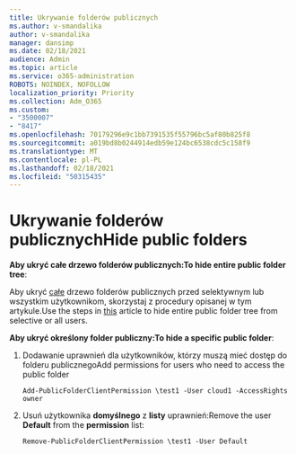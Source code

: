 ```yaml
---
title: Ukrywanie folderów publicznych
ms.author: v-smandalika
author: v-smandalika
manager: dansimp
ms.date: 02/18/2021
audience: Admin
ms.topic: article
ms.service: o365-administration
ROBOTS: NOINDEX, NOFOLLOW
localization_priority: Priority
ms.collection: Adm_O365
ms.custom:
- "3500007"
- "8417"
ms.openlocfilehash: 70179296e9c1bb7391535f55796bc5af80b825f8
ms.sourcegitcommit: a019bd8b0244914edb59e124bc6538cdc5c158f9
ms.translationtype: MT
ms.contentlocale: pl-PL
ms.lasthandoff: 02/18/2021
ms.locfileid: "50315435"
---
```

# <a name="hide-public-folders"></a><span data-ttu-id="46405-102">Ukrywanie folderów publicznych</span><span class="sxs-lookup"><span data-stu-id="46405-102">Hide public folders</span></span>

<span data-ttu-id="46405-103">**Aby ukryć całe drzewo folderów publicznych:**</span><span class="sxs-lookup"><span data-stu-id="46405-103">**To hide entire public folder tree**:</span></span>

<span data-ttu-id="46405-104">Aby ukryć [całe](https://aka.ms/ControlPF) drzewo folderów publicznych przed selektywnym lub wszystkim użytkownikom, skorzystaj z procedury opisanej w tym artykule.</span><span class="sxs-lookup"><span data-stu-id="46405-104">Use the steps in [this](https://aka.ms/ControlPF) article to hide entire public folder tree from selective or all users.</span></span>

<span data-ttu-id="46405-105">**Aby ukryć określony folder publiczny:**</span><span class="sxs-lookup"><span data-stu-id="46405-105">**To hide a specific public folder**:</span></span>

1. <span data-ttu-id="46405-106">Dodawanie uprawnień dla użytkowników, którzy muszą mieć dostęp do folderu publicznego</span><span class="sxs-lookup"><span data-stu-id="46405-106">Add permissions for users who need to access the public folder</span></span>

    `Add-PublicFolderClientPermission \test1 -User cloud1 -AccessRights owner`

2. <span data-ttu-id="46405-107">Usuń użytkownika **domyślnego** z **listy** uprawnień:</span><span class="sxs-lookup"><span data-stu-id="46405-107">Remove the user **Default** from the **permission** list:</span></span>

    `Remove-PublicFolderClientPermission \test1 -User Default`
